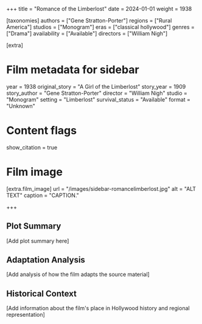 +++
title = "Romance of the Limberlost"
date = 2024-01-01
weight = 1938

[taxonomies]
authors = ["Gene Stratton-Porter"]
regions = ["Rural America"]
studios = ["Monogram"]
eras = ["classical hollywood"]
genres = ["Drama"]
availability = ["Available"]
directors = ["William Nigh"]

[extra]
# Film metadata for sidebar
year = 1938
original_story = "A Girl of the Limberlost"
story_year = 1909
story_author = "Gene Stratton-Porter"
director = "William Nigh"
studio = "Monogram"
setting = "Limberlost"
survival_status = "Available"
format = "Unknown"

# Content flags
show_citation = true

# Film image
[extra.film_image]
url = "/images/sidebar-romancelimberlost.jpg"
alt = "ALT TEXT"
caption = "CAPTION."

+++

## Plot Summary

[Add plot summary here]

## Adaptation Analysis

[Add analysis of how the film adapts the source material]

## Historical Context

[Add information about the film's place in Hollywood history and regional representation]